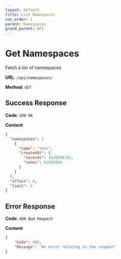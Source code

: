 ```yaml
---
layout: default
title: List Namespaces
nav_order: 1
parent: Namespaces
grand_parent: API
---
```



# Get Namespaces

Fetch a list of namespaces

**URL**: `/api/namespaces/`

**Method**: `GET`

## Success Response
**Code**: `200 OK`

**Content**

```json
{
  "namespaces": [
    {
      "name": "test",
      "createdAt": {
        "seconds": 1620598105,
        "nanos": 62962000
      }
    }
  ],
  "offset": 0,
  "limit": 0
}
```

## Error Response

**Code**: `400 Bad Request`

**Content**

```json
{
    "Code": 400,
    "Message": "An error relating to the request"
}
```